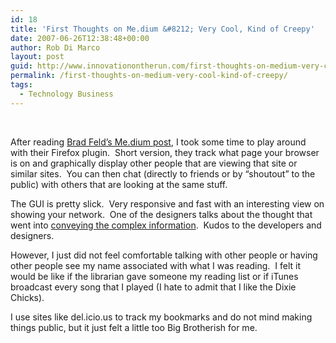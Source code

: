 ```yaml
---
id: 18
title: 'First Thoughts on Me.dium &#8212; Very Cool, Kind of Creepy'
date: 2007-06-26T12:38:48+00:00
author: Rob Di Marco
layout: post
guid: http://www.innovationontherun.com/first-thoughts-on-medium-very-cool-kind-of-creepy/
permalink: /first-thoughts-on-medium-very-cool-kind-of-creepy/
tags:
  - Technology Business
---
```

&nbsp;

After reading [Brad Feld&#8217;s Me.dium post](http://www.feld.com/blog/archives/2007/06/chief_architect.html), I took some time to play around with their Firefox plugin.&nbsp; Short version, they track what page your browser is on and graphically display other people that are viewing that site or similar sites.&nbsp; You can then chat (directly to friends or by &#8220;shoutout&#8221; to the public) with others that are looking at the same stuff.

The GUI is pretty slick.&nbsp; Very responsive and fast with an interesting view on showing your network.&nbsp; One of the designers talks about the thought that went into [conveying the complex information](http://me.dium.com/node/716).&nbsp; Kudos to the developers and designers.

However, I just did not feel comfortable talking with other people or having other people see my name associated with what I was reading.&nbsp; I felt it would be like if the librarian gave someone my reading list or if iTunes broadcast every song that I played (I hate to admit that I like the Dixie Chicks).

I use sites like del.icio.us to track my bookmarks and do not mind making things public, but it just felt a little too Big Brotherish for me.